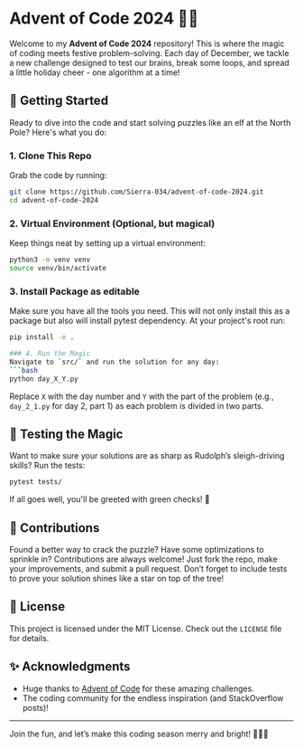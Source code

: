 # Advent of Code 2024 🎄✨

Welcome to my **Advent of Code 2024** repository! This is where the magic of coding meets festive problem-solving. Each day of December, we tackle a new challenge designed to test our brains, break some loops, and spread a little holiday cheer - one algorithm at a time!


## 🎄 Getting Started  

Ready to dive into the code and start solving puzzles like an elf at the North Pole? Here's what you do:

### 1. Clone This Repo  
Grab the code by running:
```bash
git clone https://github.com/Sierra-034/advent-of-code-2024.git
cd advent-of-code-2024
```

### 2. Virtual Environment (Optional, but magical)
Keep things neat by setting up a virtual environment:
```bash
python3 -m venv venv
source venv/bin/activate
```

### 3. Install Package as editable  
Make sure you have all the tools you need. This will not only install this as a package but also will install pytest  dependency. At your project's root run:
```bash
pip install -e .

### 4. Run the Magic  
Navigate to `src/` and run the solution for any day:
```bash
python day_X_Y.py
```
Replace `X` with the day number and `Y` with the part of the problem (e.g.,  `day_2_1.py` for day 2, part 1) as each problem is divided in two parts.

## 🧪 Testing the Magic

Want to make sure your solutions are as sharp as Rudolph’s sleigh-driving skills? Run the tests:  
```bash
pytest tests/
```

If all goes well, you'll be greeted with green checks! 🎉

## 🌟 Contributions  

Found a better way to crack the puzzle? Have some optimizations to sprinkle in? Contributions are always welcome! Just fork the repo, make your improvements, and submit a pull request. Don’t forget to include tests to prove your solution shines like a star on top of the tree!

## 📜 License  

This project is licensed under the MIT License. Check out the `LICENSE` file for details.  

## ✨ Acknowledgments  

- Huge thanks to [Advent of Code](https://adventofcode.com/2024) for these amazing challenges.
- The coding community for the endless inspiration (and StackOverflow posts)!

---

Join the fun, and let’s make this coding season merry and bright! 🎅🎄✨
